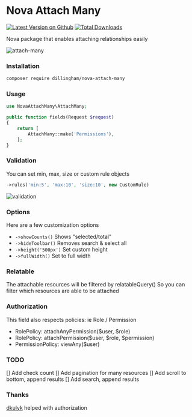 # Nova Attach Many

[![Latest Version on Github](https://img.shields.io/github/release/dillingham/nova-attach-many.svg?style=flat-square)](https://packagist.org/packages/dillingham/nova-attach-many)
[![Total Downloads](https://img.shields.io/packagist/dt/dillingham/nova-attach-many.svg?style=flat-square)](https://packagist.org/packages/dillingham/nova-attach-many)

Nova package that enables attaching relationships easily

![attach-many](https://user-images.githubusercontent.com/29180903/52160651-be7fd580-2687-11e9-9ece-27332b3ce6bf.png)

### Installation

```bash
composer require dillingham/nova-attach-many
```

### Usage

```php
use NovaAttachMany\AttachMany;
```
```php
public function fields(Request $request)
{
    return [
        AttachMany::make('Permissions'),
    ];
}
```

### Validation

You can set min, max, size or custom rule objects

```php
->rules('min:5', 'max:10', 'size:10', new CustomRule)
```

![validation](https://user-images.githubusercontent.com/29180903/52160802-9ee9ac80-2689-11e9-9657-80e3c0d83b27.png)


### Options

Here are a few customization options

- `->showCounts()` Shows "selected/total"
- `->hideToolbar()` Removes search & select all
- `->height('500px')` Set custom height
- `->fullWidth()` Set to full width

### Relatable
The attachable resources will be filtered by relatableQuery()
So you can filter which resources are able to be attached

### Authorization
This field also respects policies: ie Role / Permission
- RolePolicy: attachAnyPermission($user, $role)
- RolePolicy: attachPermission($user, $role, $permission)
- PermissionPolicy: viewAny($user)

### TODO

[] Add check count
[] Add pagination for many resources
[] Add scroll to bottom, append results
[] Add search, append results

### Thanks

[dkulyk](https://github.com/dkulyk) helped with authorization
